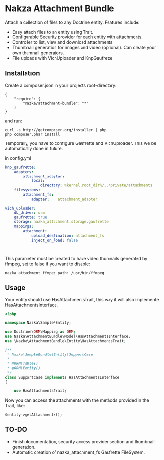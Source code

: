 Nakza Attachment Bundle
=======================

Attach a collection of files to any Doctrine entity. Features include:

- Easy attach files to an entity using Trait.
- Configurable Security provider for each entity with attachments.
- Controller to list, view and download attachments
- Thumbnail generation for images and video (optional). Can create your own thumnail generators.
- File uploads with VichUploader and KnpGaufrette




Installation
------------

Create a composer.json in your projects root-directory:

    {
        "require": {
            "nazka/attachment-bundle": "*"
        }
    }

and run:

    curl -s http://getcomposer.org/installer | php
    php composer.phar install


Temporally, you have to configure Gaufrette and VichUploader. This we be automatically done in future.

in config.yml
``` yaml
knp_gaufrette:
    adapters:
        attachment_adapter:
            local:
                directory: %kernel.root_dir%/../private/attachments
    filesystems:
        attachment_fs:
            adapter:    attachment_adapter

vich_uploader:
    db_driver: orm
    gaufrette: true
    storage: nazka_attachment.storage.gaufrette
    mappings:
        attachment:
            upload_destination: attachment_fs
            inject_on_load: false

   
```                

This parameter must be created to have video thumnails generated by ffmpeg, set to false if you want to disable:
	
	nazka_attachment_ffmpeg_path: /usr/bin/ffmpeg

Usage
-----

Your entity should use HasAttachmentsTrait, this way it will also implemente HasAttachmentsInterface.

``` php
<?php

namespace Nazka\Sample\Entity;

use Doctrine\ORM\Mapping as ORM;
use Nazka\AttachmentBundle\Model\HasAttachmentsInterface;
use \Nazka\AttachmentBundle\Entity\HasAttachmentsTrait;

/**
 * Nazka\SampleBundle\Entity\SupportCase
 *
 * @ORM\Table()
 * @ORM\Entity()
 */
class SupportCase implements HasAttachmentsInterface
{

    use HasAttachmentsTrait;

```

Now you can access the attachments with the methods provided in the Trait, like:

    $entity->getAttachments();



TO-DO
-----
- Finish documentation, security access provider section and thumbnail generation.
- Automatic creation of nazka_attachment_fs Gaufrette FileSystem.
